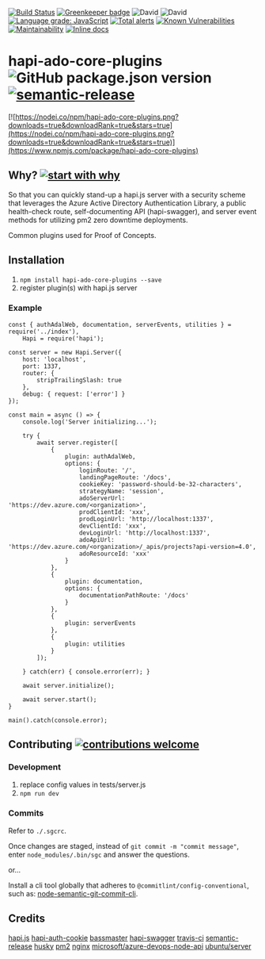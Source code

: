 [![Build Status](https://travis-ci.org/wavemotionio/hapi-ado-core-plugins.svg?branch=master)](https://travis-ci.org/wavemotionio/hapi-ado-core-plugins)
[![Greenkeeper badge](https://badges.greenkeeper.io/wavemotionio/hapi-ado-core-plugins.svg)](https://greenkeeper.io/)
![David](https://img.shields.io/david/wavemotionio/hapi-ado-core-plugins.svg)
![David](https://img.shields.io/david/dev/wavemotionio/hapi-ado-core-plugins.svg)
[![Language grade: JavaScript](https://img.shields.io/lgtm/grade/javascript/g/wavemotionio/hapi-ado-core-plugins.svg?logo=lgtm&logoWidth=18)](https://lgtm.com/projects/g/wavemotionio/hapi-ado-core-plugins/context:javascript)
[![Total alerts](https://img.shields.io/lgtm/alerts/g/wavemotionio/hapi-ado-core-plugins.svg?logo=lgtm&logoWidth=18)](https://lgtm.com/projects/g/wavemotionio/hapi-ado-core-plugins/alerts/)
[![Known Vulnerabilities](https://snyk.io/test/github/wavemotionio/hapi-ado-core-plugins/badge.svg?targetFile=package.json)](https://snyk.io/test/github/wavemotionio/hapi-ado-core-plugins?targetFile=package.json)
[![Maintainability](https://api.codeclimate.com/v1/badges/a16842411d134d068e2d/maintainability)](https://codeclimate.com/github/wavemotionio/hapi-ado-core-plugins/maintainability)
[![Inline docs](http://inch-ci.org/github/wavemotionio/hapi-ado-core-plugins.svg?branch=master)](http://inch-ci.org/github/wavemotionio/hapi-ado-core-plugins)

# hapi-ado-core-plugins ![GitHub package.json version](https://img.shields.io/github/package-json/v/wavemotionio/hapi-ado-core-plugins.svg) [![semantic-release](https://img.shields.io/badge/%20%20%F0%9F%93%A6%F0%9F%9A%80-semantic--release-e10079.svg)](https://github.com/semantic-release/semantic-release)

[![https://nodei.co/npm/hapi-ado-core-plugins.png?downloads=true&downloadRank=true&stars=true](https://nodei.co/npm/hapi-ado-core-plugins.png?downloads=true&downloadRank=true&stars=true)](https://www.npmjs.com/package/hapi-ado-core-plugins)

## Why? [![start with why](https://img.shields.io/badge/start%20with-why%3F-brightgreen.svg?style=flat)](https://github.com/wavemotionio/hapi-ado-core-plugins/issues)
So that you can quickly stand-up a hapi.js server with a security scheme that leverages the Azure Active Directory Authentication Library, a public health-check route, self-documenting API (hapi-swagger), and server event methods for utilizing pm2 zero downtime deployments.

Common plugins used for Proof of Concepts.

## Installation
1. `npm install hapi-ado-core-plugins --save`
2. register plugin(s) with hapi.js server

### Example
```
const { authAdalWeb, documentation, serverEvents, utilities } = require('../index'),
    Hapi = require('hapi');

const server = new Hapi.Server({
    host: 'localhost',
    port: 1337,
    router: {
        stripTrailingSlash: true
    },
    debug: { request: ['error'] }
});

const main = async () => {
    console.log('Server initializing...');

    try {
        await server.register([
            {
                plugin: authAdalWeb,
                options: {
                    loginRoute: '/',
                    landingPageRoute: '/docs',
                    cookieKey: 'password-should-be-32-characters',
                    strategyName: 'session',
                    adoServerUrl: 'https://dev.azure.com/<organization>',
                    prodClientId: 'xxx',
                    prodLoginUrl: 'http://localhost:1337',
                    devClientId: 'xxx',
                    devLoginUrl: 'http://localhost:1337',
                    adoApiUrl: 'https://dev.azure.com/<organization>/_apis/projects?api-version=4.0',
                    adoResourceId: 'xxx'
                }
            },
            {
                plugin: documentation,
                options: {
                    documentationPathRoute: '/docs'
                }
            },
            {
                plugin: serverEvents
            },
            {
                plugin: utilities
            }
        ]);

    } catch(err) { console.error(err); }

    await server.initialize();

    await server.start();
}

main().catch(console.error);

```


## Contributing [![contributions welcome](https://img.shields.io/badge/contributions-welcome-brightgreen.svg?style=flat)](https://github.com/wavemotionio/hapi-ado-core-plugins/issues)

### Development
1. replace config values in tests/server.js
1. `npm run dev`

### Commits
Refer to `./.sgcrc`.

Once changes are staged, instead of `git commit -m "commit message"`, enter `node_modules/.bin/sgc` and answer the questions.

or...

Install a cli tool globally that adheres to `@commitlint/config-conventional`, such as: [node-semantic-git-commit-cli](https://github.com/JPeer264/node-semantic-git-commit-cli).

## Credits
[hapi.js](https://hapijs.com)
[hapi-auth-cookie](https://github.com/hapijs/hapi-auth-cookie)
[bassmaster](https://github.com/hapijs/bassmaster)
[hapi-swagger](https://github.com/glennjones/hapi-swagger)
[travis-ci](https://travis-ci.org/)
[semantic-release](https://github.com/semantic-release/semantic-release)
[husky](https://github.com/typicode/husky)
[pm2](https://github.com/Unitech/pm2)
[nginx](https://www.nginx.com/)
[microsoft/azure-devops-node-api](https://github.com/Microsoft/azure-devops-node-api)
[ubuntu/server](https://www.ubuntu.com/server)
